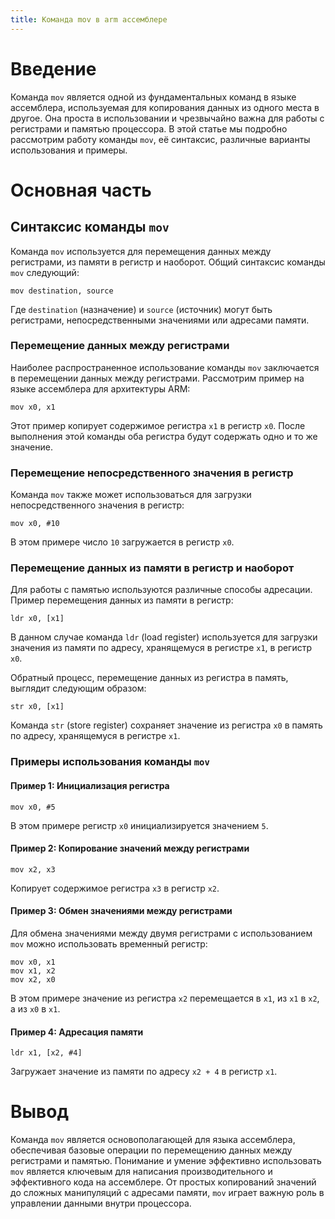 ```yaml
---
title: Команда mov в arm ассемблере
---
```

# Введение

Команда `mov` является одной из фундаментальных команд в языке ассемблера, используемая для копирования данных из одного места в другое. Она проста в использовании и чрезвычайно важна для работы с регистрами и памятью процессора. В этой статье мы подробно рассмотрим работу команды `mov`, её синтаксис, различные варианты использования и примеры.

# Основная часть

## Синтаксис команды `mov`

Команда `mov` используется для перемещения данных между регистрами, из памяти в регистр и наоборот. Общий синтаксис команды `mov` следующий:

```assembly
mov destination, source
```

Где `destination` (назначение) и `source` (источник) могут быть регистрами, непосредственными значениями или адресами памяти.

### Перемещение данных между регистрами

Наиболее распространенное использование команды `mov` заключается в перемещении данных между регистрами. Рассмотрим пример на языке ассемблера для архитектуры ARM:

```assembly
mov x0, x1
```

Этот пример копирует содержимое регистра `x1` в регистр `x0`. После выполнения этой команды оба регистра будут содержать одно и то же значение.

### Перемещение непосредственного значения в регистр

Команда `mov` также может использоваться для загрузки непосредственного значения в регистр:

```assembly
mov x0, #10
```

В этом примере число `10` загружается в регистр `x0`.

### Перемещение данных из памяти в регистр и наоборот

Для работы с памятью используются различные способы адресации. Пример перемещения данных из памяти в регистр:

```assembly
ldr x0, [x1]
```

В данном случае команда `ldr` (load register) используется для загрузки значения из памяти по адресу, хранящемуся в регистре `x1`, в регистр `x0`.

Обратный процесс, перемещение данных из регистра в память, выглядит следующим образом:

```assembly
str x0, [x1]
```

Команда `str` (store register) сохраняет значение из регистра `x0` в память по адресу, хранящемуся в регистре `x1`.

### Примеры использования команды `mov`

#### Пример 1: Инициализация регистра

```assembly
mov x0, #5
```

В этом примере регистр `x0` инициализируется значением `5`.

#### Пример 2: Копирование значений между регистрами

```assembly
mov x2, x3
```

Копирует содержимое регистра `x3` в регистр `x2`.

#### Пример 3: Обмен значениями между регистрами

Для обмена значениями между двумя регистрами с использованием `mov` можно использовать временный регистр:

```assembly
mov x0, x1
mov x1, x2
mov x2, x0
```

В этом примере значение из регистра `x2` перемещается в `x1`, из `x1` в `x2`, а из `x0` в `x1`.

#### Пример 4: Адресация памяти

```assembly
ldr x1, [x2, #4]
```

Загружает значение из памяти по адресу `x2 + 4` в регистр `x1`.

# Вывод

Команда `mov` является основополагающей для языка ассемблера, обеспечивая базовые операции по перемещению данных между регистрами и памятью. Понимание и умение эффективно использовать `mov` является ключевым для написания производительного и эффективного кода на ассемблере. От простых копирований значений до сложных манипуляций с адресами памяти, `mov` играет важную роль в управлении данными внутри процессора.